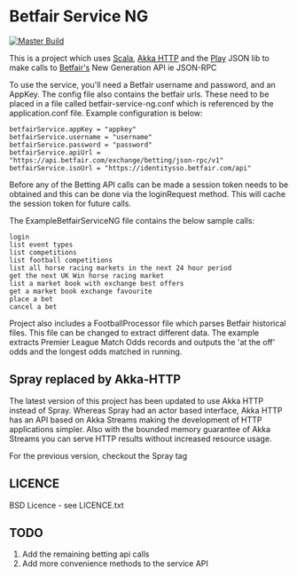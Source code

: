 Betfair Service NG
====================

[![Master Build](https://travis-ci.org/city81/betfair-service-ng.svg?branch=master)](https://travis-ci.org/city81/betfair-service-ng)

This is a project which uses [Scala][scala], [Akka HTTP][akka-http] and the [Play][play] JSON lib to make calls to [Betfair's][betfair] New Generation API ie JSON-RPC

To use the service, you'll need a Betfair username and password, and an AppKey. The config file also contains the betfair urls. These need to be placed in a file called betfair-service-ng.conf which is referenced by the application.conf file. Example configuration is below:

    betfairService.appKey = "appkey"
    betfairService.username = "username"
    betfairService.password = "password"
    betfairService.apiUrl = "https://api.betfair.com/exchange/betting/json-rpc/v1"
    betfairService.isoUrl = "https://identitysso.betfair.com/api"

Before any of the Betting API calls can be made a session token needs to be obtained and this can be done via the loginRequest method. This will cache the session token for future calls.

The ExampleBetfairServiceNG file contains the below sample calls:

    login
    list event types
    list competitions
    list football competitions
    list all horse racing markets in the next 24 hour period
    get the next UK Win horse racing market
    list a market book with exchange best offers
    get a market book exchange favourite
    place a bet
    cancel a bet


Project also includes a FootballProcessor file which parses Betfair historical files. 
This file can be changed to extract different data. The example extracts Premier League Match Odds records
and outputs the 'at the off' odds and the longest odds matched in running.


Spray replaced by Akka-HTTP
---------------------------

The latest version of this project has been updated to use Akka HTTP instead of Spray. Whereas Spray had an actor based interface, Akka HTTP has an API based on Akka Streams making the development of HTTP applications simpler. Also with the bounded memory guarantee of Akka Streams you can serve HTTP results without increased resource usage.

For the previous version, checkout the Spray tag


LICENCE
-------

BSD Licence - see LICENCE.txt


TODO
----

1. Add the remaining betting api calls
2. Add more convenience methods to the service API

[scala]: http://www.scala-lang.org/ "Scala Language"
[play]: https://www.playframework.com/documentation/2.0/ScalaJson
[betfair]: https://developer.betfair.com/
[akka-http]: http://doc.akka.io/docs/akka-http/current/scala.html
